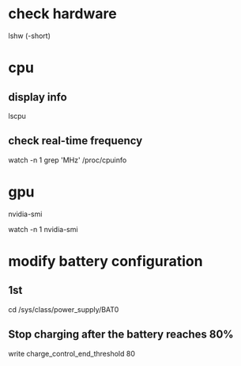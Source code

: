# check hardware
lshw (-short)  
# cpu
## display info
lscpu  
## check real-time frequency
watch -n 1 grep 'MHz' /proc/cpuinfo  
# gpu
nvidia-smi  
  
watch -n 1 nvidia-smi  
# modify battery configuration
## 1st
cd /sys/class/power_supply/BAT0  
## Stop charging after the battery reaches 80%
write charge_control_end_threshold 80  
